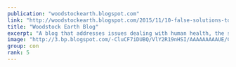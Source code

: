 ```yaml
---
publication: "woodstockearth.blogspot.com"
link: "http://woodstockearth.blogspot.com/2015/11/10-false-solutions-to-climate-change.html"
title: "Woodstock Earth Blog"
excerpt: "A blog that addresses issues dealing with human health, the safety of our food supply, and the welfare of Mother Earth."
image: "http://3.bp.blogspot.com/-CluCF7iDUBQ/VlY2R19nHSI/AAAAAAAAAUE/CQQUZnbrqqQ/w1200-h630-p-k-no-nu/woodstockearthbulletin.jpg"
group: con
rank: 5
---
```

